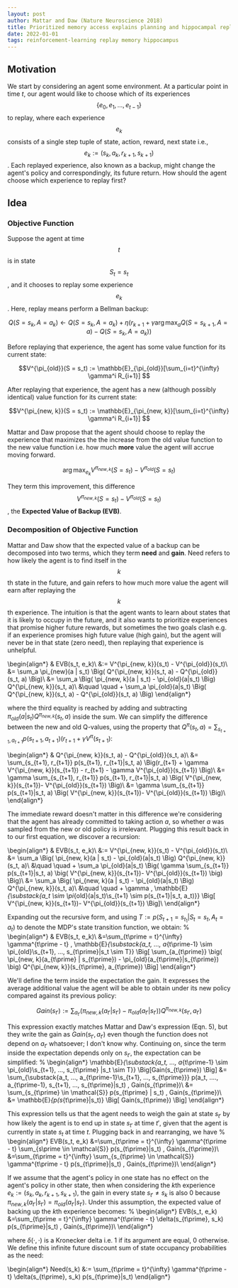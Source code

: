 ```yaml
---
layout: post
author: Mattar and Daw (Nature Neuroscience 2018)
title: Prioritized memory access explains planning and hippocampal replay
date: 2022-01-01
tags: reinforcement-learning replay memory hippocampus
---
```


## Motivation

We start by considering an agent some environment. At a particular point in time $t$, our agent would
like to choose which of its experiences $$\{e_0, e_1, ..., e_{t-1}\}$$ to replay, where each experience
$$e_k$$ consists of a single step tuple of state, action, reward, next state i.e.,
$$e_k := (s_k, a_k, r_{k+1}, s_{k+1})$$. Each replayed experience, also known as a backup, might change the
agent's policy and correspondingly, its future return. How should the agent choose which experience to replay
first?

## Idea

### Objective Function

Suppose the agent at time $$t$$ is in state $$S_t = s_t$$, and it chooses to replay some experience $$e_k$$.
Here, replay means perform a Bellman backup:

$$Q(S = s_k, A = a_k) \leftarrow Q(S = s_k, A = a_k) + \eta \Big(r_{k+1} + \gamma \arg \max_a Q (S = s_{k+1}, A = a) - Q(S = s_k, A = a_k) )$$

Before replaying that experience, the agent has some value function for its current state:

$$V^{\pi_{old}}(S = s_t) := \mathbb{E}_{\pi_{old}}[\sum_{i=t}^{\infty} \gamma^i R_{i+1}] $$

After replaying that experience, the agent has a new (although possibly identical) value function
for its current state:

$$V^{\pi_{new, k}}(S = s_t) := \mathbb{E}_{\pi_{new, k}}[\sum_{i=t}^{\infty} \gamma^i R_{i+1}] $$

Mattar and Daw propose that the agent should choose to replay the experience that maximizes the
the increase from the old value function to the new value function i.e. how much **more** value the
agent will accrue moving forward.

$$\arg \max_{e_k} V^{\pi_{new, k}}(S = s_t) - V^{\pi_{old}}(S = s_t)$$

They term this improvement, this difference $$V^{\pi_{new, k}}(S = s_t) - V^{\pi_{old}}(S = s_t)$$, 
the __Expected Value of Backup (EVB)__.

### Decomposition of Objective Function

Mattar and Daw show that the expected value of a backup can be decomposed into two terms,
which they term __need__ and __gain__. Need refers to how likely the agent is to find itself in the $$k$$th state
in the future, and gain refers to how much more value the agent will earn after replaying the $$k$$th
experience. The intuition is that the agent wants to learn about states that it is likely to occupy in the future,
and it also wants to prioritize experiences that promise higher future rewards, but sometimes the two goals
clash e.g. if an experience promises high future value (high gain), but the agent will never be in that state
(zero need), then replaying that experience is unhelpful.


\begin{align*}
& EVB(s_t, e_k)\\
&:= V^{\pi_{new, k}}(s_t) -  V^{\pi_{old}}(s_t)\\
&= \sum_a \pi_{new}(a | s_t) \Big( Q^{\pi_{new, k}}(s_t, a) - Q^{\pi_{old}} (s_t, a) \Big)\\
&= \sum_a \Big( \pi_{new, k}(a | s_t) - \pi_{old}(a|s_t) \Big)  Q^{\pi_{new, k}}(s_t, a)\\
&\quad \quad + \sum_a \pi_{old}(a|s_t) \Big( Q^{\pi_{new, k}}(s_t, a) - Q^{\pi_{old}}(s_t, a) \Big)
\end{align*}

where the third equality is reached by adding and subtracting $\pi_{old}(a|s_t) Q^{\pi_{new, k}} (s_t, a)$ inside the sum. We can simplify the difference between the new and old Q-values, using the property that $Q^{\pi}(s_t, a) = \sum_{s_{t+1}, a_{t+1}} p(s_{t+1}, a_{t+1}) (r_{t+1} + \gamma V^{\pi}(s_{t+1})$:

\begin{align*}
& Q^{\pi_{new, k}}(s_t, a) - Q^{\pi_{old}}(s_t, a)\\
&= \sum_{s_{t+1}, r_{t+1}} p(s_{t+1}, r_{t+1}|s_t, a) \Big(r_{t+1} + \gamma V^{\pi_{new, k}}(s_{t+1}) - r_{t+1} - \gamma V^{\pi_{old}}(s_{t+1}) \Big)\\
&= \gamma \sum_{s_{t+1}, r_{t+1}} p(s_{t+1}, r_{t+1}|s_t, a) \Big( V^{\pi_{new, k}}(s_{t+1})-  V^{\pi_{old}}(s_{t+1}) \Big)\\
&= \gamma \sum_{s_{t+1}} p(s_{t+1}|s_t, a) \Big( V^{\pi_{new, k}}(s_{t+1})-  V^{\pi_{old}}(s_{t+1}) \Big)\\
\end{align*}

The immediate reward doesn't matter in this difference we're considering that the agent has already committed to taking action $a$, so whether $a$ was sampled from the new or old policy is irrelevant. Plugging this result back in to our first equation, we discover a recursion:

\begin{align*}
& EVB(s_t, e_k)\\
&:= V^{\pi_{new, k}}(s_t) -  V^{\pi_{old}}(s_t)\\
&= \sum_a \Big( \pi_{new, k}(a | s_t) - \pi_{old}(a|s_t) \Big)  Q^{\pi_{new, k}}(s_t, a)\\
&\quad \quad + \sum_a \pi_{old}(a|s_t) \Big( \gamma \sum_{s_{t+1}} p(s_{t+1}|s_t, a) \big( V^{\pi_{new, k}}(s_{t+1})-  V^{\pi_{old}}(s_{t+1}) \big) \Big)\\
&= \sum_a \Big( \pi_{new, k}(a | s_t) - \pi_{old}(a|s_t) \Big)  Q^{\pi_{new, k}}(s_t, a)\\
&\quad \quad + \gamma \, \mathbb{E}_{\substack{a_t \sim \pi_{old}(a|s_t)\\s_{t+1} \sim p(s_{t+1}|s_t, a_t)}} \Big[ V^{\pi_{new, k}}(s_{t+1})-  V^{\pi_{old}}(s_{t+1}) \Big]\\
\end{align*}

Expanding out the recursive form, and using $T := p(S_{t+1} = s_{t_1} | S_t = s_t, A_t = a_t)$ to denote the MDP's state transition function, we obtain:
%
\begin{align*}
& EVB(s_t, e_k)\\
&=\sum_{t\prime = t}^{\infty} \gamma^{t\prime - t} \, \mathbb{E}_{\substack{a_t, ..., a_{t\prime-1} \sim \pi_{old}\\s_{t+1}, ..., s_{t\prime}|s_t \sim T}} \Big[ \sum_{a_{t\prime}} \big( \pi_{new, k}(a_{t\prime} | s_{t\prime}) - \pi_{old}(a_{t\prime}|s_{t\prime}) \big)  Q^{\pi_{new, k}}(s_{t\prime}, a_{t\prime}) \Big]
\end{align*}

We'll define the term inside the expectation the gain. It expresses the average additional value the agent will be able to obtain under its new policy compared against its previous policy:

$$Gain(s_{t\prime}) :=  \sum_{a_{t\prime}} \big( \pi_{new, k}(a_{t\prime} | s_{t\prime}) - \pi_{old}(a_{t\prime}|s_{t\prime})  \big) Q^{\pi_{new, k}}(s_{t\prime}, a_{t\prime}) $$

This expression exactly matches Mattar and Daw's expression (Eqn. 5), but they write the gain as $Gain(s_{t\prime}, a_{t\prime})$ even though the function does not depend on $a_{t\prime}$ whatsoever; I don't know why. Continuing on, since the term inside the expectation depends only on $s_{t\prime}$, the expectation can be simplified:
%
\begin{align*}
\mathbb{E}_{\substack{a_t, ..., a_{t\prime-1} \sim \pi_{old}\\s_{t+1}, ..., s_{t\prime} |s_t \sim T}} \Big[Gain(s_{t\prime}) \Big]
&= \sum_{\substack{a_t, ..., a_{t\prime-1}\\s_{t+1}, ..., s_{t\prime}}} p(a_t, ...., a_{t\prime-1}, s_{t+1}, ..., s_{t\prime}|s_t) \, Gain(s_{t\prime})\\
&= \sum_{s_{t\prime} \in \mathcal{S}} p(s_{t\prime} | s_t) \, Gain(s_{t\prime})\\
&= \mathbb{E}_{p(s_{t\prime}|s_t)} \Big[ Gain(s_{t\prime}) \Big]
\end{align*}

This expression tells us that the agent needs to weigh the gain at state $s_{t\prime}$ by how likely the agent is to end up in state $s_{t\prime}$ at time $t\prime$, given that the agent is currently in state $s_t$ at time $t$. Plugging back in and rearranging, we have
%
\begin{align*}
EVB(s_t, e_k) &=\sum_{t\prime = t}^{\infty} \gamma^{t\prime - t} \sum_{s\prime \in \mathcal{S}} p(s_{t\prime}|s_t) \, Gain(s_{t\prime})\\
&=\sum_{t\prime = t}^{\infty} \sum_{s_{t\prime} \in \mathcal{S}} \gamma^{t\prime - t}  p(s_{t\prime}|s_t) \, Gain(s_{t\prime})\\
\end{align*}

If we assume that the agent's policy in one state has no effect on the agent's policy in other state, then when considering the $k$th experience $e_k := (s_k, a_k, r_{k+1}, s_{k+1})$, the gain in every state $s_{t\prime} \neq s_k$ is also 0 because $\pi_{new, k}(a_{t\prime} | s_{t\prime}) = \pi_{old}(a_{t\prime}|s_{t\prime})$. Under this assumption, the expected value of backing up the $k$th experience becomes:
%
\begin{align*}
EVB(s_t, e_k) &=\sum_{t\prime = t}^{\infty} \gamma^{t\prime - t} \delta(s_{t\prime}, s_k)  p(s_{t\prime}|s_t) \, Gain(s_{t\prime})\\
\end{align*}

where $\delta(\cdot, \cdot)$ is a Kronecker delta i.e. 1 if its argument are equal, 0 otherwise.
We define this infinite future discount sum of state occupancy probabilities as the need:

\begin{align*}
Need(s_k) &:= \sum_{t\prime = t}^{\infty} \gamma^{t\prime - t} \delta(s_{t\prime}, s_k)  p(s_{t\prime}|s_t)
\end{align*}

